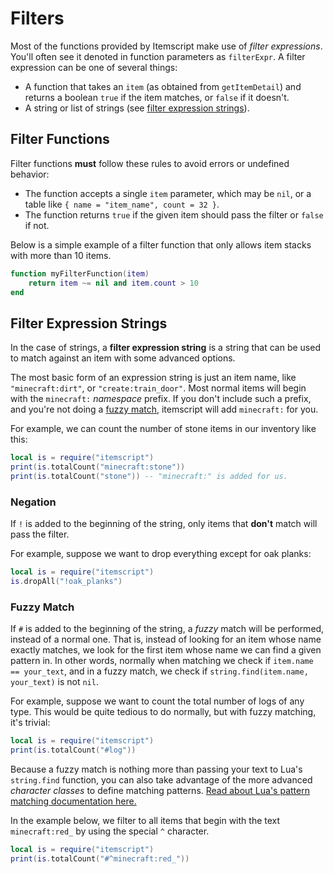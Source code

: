 # Filters

Most of the functions provided by Itemscript make use of *filter expressions*. You'll often see it denoted in function parameters as `filterExpr`. A filter expression can be one of several things:

- A function that takes an `item` (as obtained from `getItemDetail`) and returns a boolean `true` if the item matches, or `false` if it doesn't.
- A string or list of strings (see [filter expression strings](#filter-expression-strings)).

## Filter Functions

Filter functions **must** follow these rules to avoid errors or undefined behavior:

- The function accepts a single `item` parameter, which may be `nil`, or a table like `{ name = "item_name", count = 32 }`.
- The function returns `true` if the given item should pass the filter or `false` if not.

Below is a simple example of a filter function that only allows item stacks with more than 10 items.

```lua
function myFilterFunction(item)
    return item ~= nil and item.count > 10
end
```

## Filter Expression Strings

In the case of strings, a **filter expression string** is a string that can be used to match against an item with some advanced options.

The most basic form of an expression string is just an item name, like `"minecraft:dirt"`, or `"create:train_door"`. Most normal items will begin with the `minecraft:` *namespace* prefix. If you don't include such a prefix, and you're not doing a [fuzzy match](#fuzzy-match), itemscript will add `minecraft:` for you.

For example, we can count the number of stone items in our inventory like this:

```lua
local is = require("itemscript")
print(is.totalCount("minecraft:stone"))
print(is.totalCount("stone")) -- "minecraft:" is added for us.
```

### Negation

If `!` is added to the beginning of the string, only items that **don't** match will pass the filter.

For example, suppose we want to drop everything except for oak planks:

```lua
local is = require("itemscript")
is.dropAll("!oak_planks")
```

### Fuzzy Match

If `#` is added to the beginning of the string, a *fuzzy* match will be performed, instead of a normal one. That is, instead of looking for an item whose name exactly matches, we look for the first item whose name we can find a given pattern in. In other words, normally when matching we check if `item.name == your_text`, and in a fuzzy match, we check if `string.find(item.name, your_text)` is not `nil`.

For example, suppose we want to count the total number of logs of any type. This would be quite tedious to do normally, but with fuzzy matching, it's trivial:

```lua
local is = require("itemscript")
print(is.totalCount("#log"))
```

Because a fuzzy match is nothing more than passing your text to Lua's `string.find` function, you can also take advantage of the more advanced *character classes* to define matching patterns. [Read about Lua's pattern matching documentation here.](https://www.lua.org/pil/20.2.html)

In the example below, we filter to all items that begin with the text `minecraft:red_` by using the special `^` character.

```lua
local is = require("itemscript")
print(is.totalCount("#^minecraft:red_"))
```
